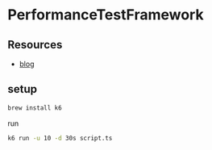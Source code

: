 
# PerformanceTestFramework

## Resources

- [blog](https://medium.com/swlh/beginners-guide-to-load-testing-with-k6-85ec614d2f0d)

## setup

```bash
brew install k6
```

run

```bash
k6 run -u 10 -d 30s script.ts
```
